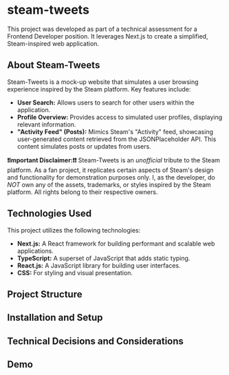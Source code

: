 # steam-tweets
This project was developed as part of a technical assessment for a Frontend Developer position. It leverages Next.js to create a simplified, Steam-inspired web application.

## About Steam-Tweets

Steam-Tweets is a mock-up website that simulates a user browsing experience inspired by the Steam platform. Key features include:

*   **User Search:** Allows users to search for other users within the application.
*   **Profile Overview:** Provides access to simulated user profiles, displaying relevant information.
*   **"Activity Feed" (Posts):**  Mimics Steam's "Activity" feed, showcasing user-generated content retrieved from the JSONPlaceholder API.  This content simulates posts or updates from users.

**❗Important Disclaimer:❗❗** Steam-Tweets is an *unofficial* tribute to the Steam platform. As a fan project, it replicates certain aspects of Steam's design and functionality for demonstration purposes only.  I, as the developer, do *NOT* own any of the assets, trademarks, or styles inspired by the Steam platform. All rights belong to their respective owners.

## Technologies Used

This project utilizes the following technologies:

*   **Next.js:** A React framework for building performant and scalable web applications.
*   **TypeScript:** A superset of JavaScript that adds static typing.
*   **React.js:** A JavaScript library for building user interfaces.
*   **CSS:**  For styling and visual presentation.


## Project Structure 


## Installation and Setup

## Technical Decisions and Considerations

## Demo

